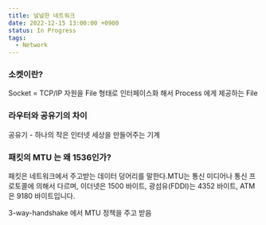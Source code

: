 ```yaml
---
title: 널널한 네트워크
date: 2022-12-15 13:00:00 +0900
status: In Progress
tags:
  - Network
---
```


### 소켓이란?

Socket = TCP/IP 자원을 File 형태로 인터페이스화 해서 Process 에게 제공하는 File

### 라우터와 공유기의 차이

공유기 - 하나의 작은 인터넷 세상을 만들어주는 기계

### 패킷의 MTU 는 왜 1536인가?

패킷은 네트워크에서 주고받는 데이터 덩어리를 말한다.MTU는 통신 미디어나 통신 프로토콜에 의해서 다르며, 이더넷은 1500 바이트, 광섬유(FDDI)는 4352 바이트, ATM은 9180 바이트입니다.

3-way-handshake 에서 MTU 정책을 주고 받음
